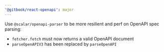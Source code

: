 ```yaml
---
'@gitbook/react-openapi': major
---
```


Use `@scalar/openapi-parser` to be more resilient and perf on OpenAPI spec parsing:

-   `fetcher.fetch` must now returns a valid OpenAPI document
-   `parseOpenAPIV3` has been replaced by `parseOpenAPI`
